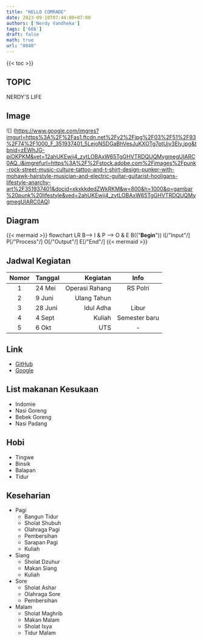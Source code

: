 ```yaml
---
title: "HELLO COMRADE"
date: 2023-09-18T07:44:00+07:00
authors: ['Nerdy Vandheka']
tags: ['666']
draft: false
math: true
url: "0048"
---
```

{{< toc >}}

## TOPIC
NERDY'S LIFE

## Image
![]
(https://www.google.com/imgres?imgurl=https%3A%2F%2Fas1.ftcdn.net%2Fv2%2Fjpg%2F03%2F51%2F93%2F74%2F1000_F_351937401_5LejoNSDGaBhVesJuKXOTg7ptUjv3Ely.jpg&tbnid=zEWhJG-pjOKPKM&vet=12ahUKEwji4_zytLOBAxW65TgGHVTRDQUQMygmegUIARC0AQ..i&imgrefurl=https%3A%2F%2Fstock.adobe.com%2Fimages%2Fpunk-rock-street-music-culture-tattoo-and-t-shirt-design-punker-with-mohawk-hairstyle-musician-and-electric-guitar-guitarist-hooligans-lifestyle-anarchy-art%2F351937401&docid=xkxkkdedZWkRKM&w=800&h=1000&q=gambar%20punk%20lifestyle&ved=2ahUKEwji4_zytLOBAxW65TgGHVTRDQUQMygmegUIARC0AQ)

## Diagram 
{{< mermaid >}}
flowchart LR
  B--> I & P --> O & E
  B(("<b>Begin</b>"))
  I[/"Input"/]
  P[/"Process"/]
  O[/"Output"/]
  E[/"End"/]
{{< mermaid >}}

## Jadwal Kegiatan 
Nomor | Tanggal | Kegiatan | Info
:-: | :- | -: | :-:
1 | 24 Mei | Operasi Rahang | RS Polri
2 | 9 Juni | Ulang Tahun | 
3 | 28 Juni | Idul Adha | Libur
4 | 4 Sept | Kuliah | Semester baru
5 | 6 Okt | UTS | -

## Link
+ [GitHub](https://nerdyvandheka.github.io/lecture-notes/)
+ [Google](https://www.Google.com)

## List makanan Kesukaan
+ Indomie
+ Nasi Goreng
+ Bebek Goreng
+ Nasi Padang

## Hobi
+ Tingwe
+ Binsik
+ Balapan
+ Tidur

## Keseharian
+ Pagi
  - Bangun Tidur
  - Sholat Shubuh
  - Olahraga Pagi
  - Pembersihan
  - Sarapan Pagi
  - Kuliah
+ Siang
  - Sholat Dzuhur
  - Makan Siang
  - Kuliah
+ Sore
  - Sholat Ashar
  - Olahraga Sore
  - Pembersihan
+ Malam
  - Sholat Maghrib
  - Makan Malam
  - Sholat Isya
  - Tidur Malam